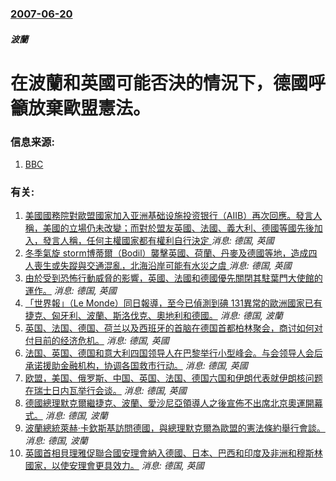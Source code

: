 ### [2007-06-20](/news/2007/06/20/index.md)

##### 波蘭
# 在波蘭和英國可能否決的情況下，德國呼籲放棄歐盟憲法。




### 信息来源:

1. [BBC](http://news.bbc.co.uk/2/hi/europe/6222992.stm)

### 有关:

1. [美國國務院對歐盟國家加入亚洲基础设施投资银行（AIIB）再次回應。發言人稱，美國的立場仍未改變；而對於盟友英國、法國、義大利、德國等國先後加入，發言人稱，任何主權國家都有權利自行決定 ](/zh/news/2015/03/17/美國國務院對歐盟國家加入亚洲基础设施投资银行-AIIB-再次回應-發言人稱-美國的立場仍未改變-而對於盟友英國-法國-義.md) _消息: 德国, 英國_
2. [ 冬季氣旋 storm博蒂爾（Bodil）襲擊英國、荷蘭、丹麥及德國等地，造成四人喪生或失蹤與交通混亂，北海沿岸可能有水災之虞 ](/zh/news/2013/12/5/冬季氣旋-storm博蒂爾-Bodil-襲擊英國-荷蘭-丹麥及德國等地-造成四人喪生或失蹤與交通混亂-北海沿岸可能有水.md) _消息: 德国, 英國_
3. [ 由於受到恐怖行動威脅的影響，英國、法國和德國優先關閉其駐葉門大使館的運作。](/zh/news/2013/08/4/由於受到恐怖行動威脅的影響-英國-法國和德國優先關閉其駐葉門大使館的運作.md) _消息: 德国, 英國_
4. [「世界報」（Le Monde）同日報導，至今已偵測到碘 131異常的歐洲國家已有捷克、匈牙利、波蘭、斯洛伐克、奧地利和德國。](/zh/news/2011/11/16/世界報-Le-Monde-同日報導-至今已偵測到碘-131異常的歐洲國家已有捷克-匈牙利-波蘭-斯洛伐克-奧地利和德.md) _消息: 德国, 波蘭_
5. [英国、法国、德国、荷兰以及西班牙的首脑在德国首都柏林聚会，商讨如何对付目前的经济危机。](/zh/news/2009/02/22/英国-法国-德国-荷兰以及西班牙的首脑在德国首都柏林聚会-商讨如何对付目前的经济危机.md) _消息: 德国, 英國_
6. [法国、英国、德国和意大利四国领导人在巴黎举行小型峰会。与会领导人会后承诺援助金融机构，协调各国救市行动。](/zh/news/2008/10/4/法国-英国-德国和意大利四国领导人在巴黎举行小型峰会-与会领导人会后承诺援助金融机构-协调各国救市行动.md) _消息: 德国, 英國_
7. [欧盟，美国、俄罗斯、中国、英国、法国、德国六国和伊朗代表就伊朗核问题在瑞士日内瓦举行会谈。](/zh/news/2008/07/19/欧盟-美国-俄罗斯-中国-英国-法国-德国六国和伊朗代表就伊朗核问题在瑞士日内瓦举行会谈.md) _消息: 德国, 英國_
8. [德國總理默克爾繼捷克、波蘭、愛沙尼亞領導人之後宣佈不出席北京奧運開幕式。](/zh/news/2008/03/29/德國總理默克爾繼捷克-波蘭-愛沙尼亞領導人之後宣佈不出席北京奧運開幕式.md) _消息: 德国, 波蘭_
9. [波蘭總統萊赫·卡欽斯基訪問德國，與總理默克爾為歐盟的憲法條約舉行會談。](/zh/news/2007/06/16/波蘭總統萊赫-卡欽斯基訪問德國-與總理默克爾為歐盟的憲法條約舉行會談.md) _消息: 德国, 波蘭_
10. [英國首相貝理雅促聯合國安理會納入德國、日本、巴西和印度及非洲和穆斯林國家，以使安理會更具效力。](/zh/news/2007/01/27/英國首相貝理雅促聯合國安理會納入德國-日本-巴西和印度及非洲和穆斯林國家-以使安理會更具效力.md) _消息: 德国, 英國_
